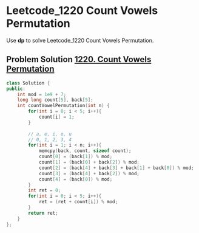 # Leetcode_1220 Count Vowels Permutation



Use **dp** to solve Leetcode_1220 Count Vowels Permutation.
<!--more-->


## Problem Solution [1220. Count Vowels Permutation](https://leetcode.com/problems/count-vowels-permutation/)
```cpp
class Solution {
public:
    int mod = 1e9 + 7;
    long long count[5], back[5];
    int countVowelPermutation(int n) {
        for(int i = 0; i < 5; i++){
            count[i] = 1;
        }
        
        // a, e, i, o, u
        // 0, 1, 2, 3, 4
        for(int i = 1; i < n; i++){
            memcpy(back, count, sizeof count);
            count[0] = (back[1]) % mod;
            count[1] = (back[0] + back[2]) % mod;
            count[2] = (back[4] + back[3] + back[1] + back[0]) % mod;
            count[3] = (back[4] + back[2]) % mod;
            count[4] = (back[0]) % mod; 
        }    
        int ret = 0;
        for(int i = 0; i < 5; i++){
            ret = (ret + count[i]) % mod;
        }
        return ret;
    }
};
```
